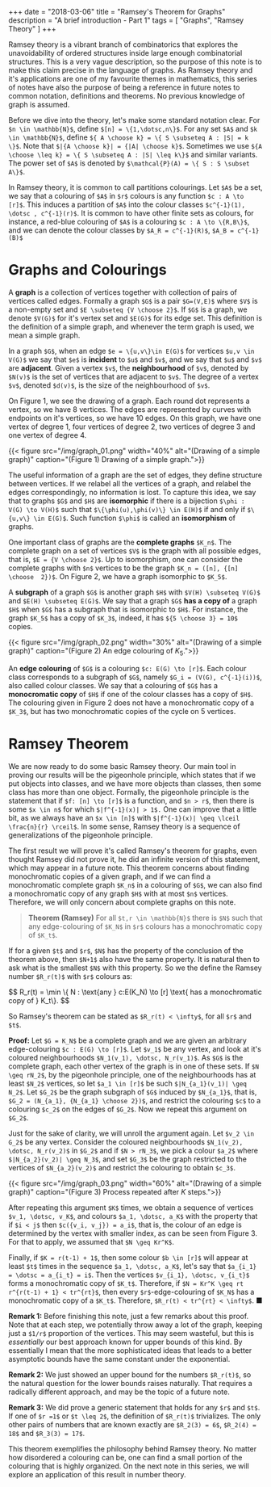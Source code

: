 +++
date = "2018-03-06"
title = "Ramsey's Theorem for Graphs"
description = "A brief introduction - Part 1"
tags = [
"Graphs",
"Ramsey Theory"
]
+++

Ramsey theory is a vibrant branch of combinatorics that explores the unavoidability of ordered structures inside large enough combinatorial structures. This is a very vague description, so the purpose of this note is to make this claim precise in the language of graphs. As Ramsey theory and it's applications are one of my favourite themes in mathematics, this series of notes have also the purpose of being a reference in future notes to common notation, definitions and theorems. No previous knowledge of graph is assumed.

Before we dive into the theory, let's make some standard notation clear. For `$n \in \mathbb{N}$`, define `$[n] = \{1,\dotsc,n\}$`. For any set `$A$` and `$k \in \mathbb{N}$`, define `${ A \choose k} = \{ S \subseteq A : |S| = k \}$`. Note that `$|{A \choose k}| = {|A| \choose k}$`. Sometimes we use `${A \choose \leq k} = \{ S \subseteq A : |S| \leq k\}$` and similar variants. The power set of `$A$` is denoted by `$\mathcal{P}(A) = \{ S : S \subset A\}$`.

In Ramsey theory, it is common to call partitions colourings. Let `$A$` be a set, we say that a colouring of `$A$` in `$r$` colours is any function `$c : A \to [r]$`. This induces a partition of `$A$` into the colour classes `$c^{-1}(1), \dotsc , c^{-1}(r)$`. It is common to have other finite sets as colours, for instance, a red-blue colouring of `$A$` is a colouring `$c : A \to \{R,B\}$`, and we can denote the colour classes by `$A_R = c^{-1}(R)$`, `$A_B = c^{-1}(B)$`

# Graphs and Colourings

A __graph__ is a collection of vertices together with collection of pairs of vertices called edges. Formally a graph `$G$` is a pair `$G=(V,E)$` where `$V$` is a non-empty set and `$E \subseteq {V \choose 2}$`. If `$G$` is a graph, we denote `$V(G)$` for it's vertex set and `$E(G)$` for its edge set. This definition is the definition of a simple graph, and whenever the term graph is used, we mean a simple graph.

In a graph `$G$`, when an edge `$e = \{u,v\}\in E(G)$` for vertices `$u,v \in V(G)$` we say that `$e$` is __incident__ to `$u$` and `$v$`, and we say that `$u$` and `$v$` are __adjacent__. Given a vertex `$v$`, the __neighbourhood__ of `$v$`, denoted by `$N(v)$` is the set of vertices that are adjacent to `$v$`. The degree of a vertex `$v$`, denoted `$d(v)$`, is the size of the neighbourhood of `$v$`.

On Figure 1, we see the drawing of a graph. Each round dot represents a vertex, so we have 8 vertices. The edges are represented by curves with endpoints on it's vertices, so we have 10 edges. On this graph, we have one vertex of degree 1, four vertices of degree 2, two vertices of degree 3 and one vertex of degree 4.

{{< figure src="/img/graph_01.png" width="40%" alt="(Drawing of a simple graph)" caption="(Figure 1) Drawing of a simple graph.">}}

The useful information of a graph are the set of edges, they define structure between vertices. If we relabel all the vertices of a graph, and relabel the edges correspondingly, no information is lost. To capture this idea, we say that to graphs `$G$` and `$H$` are __isomorphic__ if there is a bijection `$\phi : V(G) \to V(H)$` such that `$\{\phi(u),\phi(v)\} \in E(H)$` if and only if `$\{u,v\} \in E(G)$`. Such function `$\phi$` is called an __isomorphism__ of graphs.

One important class of graphs are the __complete graphs__ `$K_n$`. The complete graph on a set of vertices `$V$` is the graph with all possible edges, that is, `$E = {V \choose 2}$`. Up to isomorphism, one can consider the complete graphs with `$n$` vertices to be the graph `$K_n = ([n], {[n] \choose  2})$`. On Figure 2, we have a graph isomorphic to `$K_5$`.

A __subgraph__ of a graph `$G$` is another graph `$H$` with `$V(H) \subseteq V(G)$` and `$E(H) \subseteq E(G)$`. We say that a graph `$G$` __has a copy of__ a graph `$H$` when `$G$` has a subgraph that is isomorphic to `$H$`. For instance, the graph `$K_5$` has a copy of `$K_3$`, indeed, it has `${5 \choose 3} = 10$` copies.

{{< figure src="/img/graph_02.png" width="30%" alt="(Drawing of a simple graph)" caption="(Figure 2) An edge colouring of $K_5$.">}}

An __edge colouring__  of `$G$` is a colouring `$c: E(G) \to [r]$`. Each colour class corresponds to a subgraph of `$G$`, namely `$G_i = (V(G), c^{-1}(i))$`, also called colour classes. We say that a colouring of `$G$` has a __monocromatic copy__ of `$H$` if one of the colour classes has a copy of `$H$`. The colouring given in Figure 2 does not have a monochromatic copy of a `$K_3$`, but has two monochromatic copies of the cycle on 5 vertices.

# Ramsey Theorem

We are now ready to do some basic Ramsey theory. Our main tool in proving our results will be the pigeonhole principle, which states that if we put objects into classes, and we have more objects than classes, then some class has more than one object. Formally, the pigeonhole principle is the statement that if `$f: [n] \to [r]$` is a function, and `$n > r$`, then there is some `$x \in n$` for which `$|f^{-1}(x)| > 1$.` One can improve that a little bit, as we always have an `$x \in [n]$` with `$|f^{-1}(x)| \geq \lceil \frac{n}{r} \rceil$`. In some sense, Ramsey theory is a sequence of generalizations of the pigeonhole principle.

The first result we will prove it's called Ramsey's theorem for graphs, even thought Ramsey did not prove it, he did an infinite version of this statement, which may appear in a future note. This theorem concerns about finding monochromatic copies of a given graph, and if we can find a monochromatic complete graph `$K_n$` in a colouring of `$G$`, we can also find a monochromatic copy of any graph `$H$` with at most `$n$` vertices. Therefore, we will only concern about complete graphs on this note.

> **Theorem (Ramsey)**
> For all `$t,r \in \mathbb{N}$` there is `$N$` such that any edge-colouring of `$K_N$` in `$r$` colours has a monochromatic copy of `$K_t$`.

If for a given `$t$` and `$r$`, `$N$` has the property of the conclusion of the theorem above, then `$N+1$` also have the same property. It is natural then to ask what is the smallest `$N$` with this property. So we the define the Ramsey number `$R_r(t)$` with `$r$` colours as:

<div> $$ R_r(t) = \min \{ N : \text{any } c:E(K_N) \to [r] \text{ has a monochromatic copy of } K_t\}. $$</div>

So Ramsey's theorem can be stated as `$R_r(t) < \infty$`, for all `$r$` and `$t$`.

__Proof:__
Let `$G = K_N$` be a complete graph and we are given an arbitrary edge-colouring `$c : E(G) \to [r]$`. Let `$v_1$` be any vertex, and look at it's coloured neighbourhoods `$N_1(v_1), \dotsc, N_r(v_1)$`. As `$G$` is the complete graph, each other vertex of the graph is in one of these sets. If `$N \geq rN_2$`, by the pigeonhole principle, one of the neighbourhoods has at least `$N_2$` vertices, so let `$a_1 \in [r]$` be such `$|N_{a_1}(v_1)| \geq N_2$`. Let `$G_2$` be the graph subgraph of `$G$` induced by `$N_{a_1}$`, that is, `$G_2 = (N_{a_1}, {N_{a_1} \choose 2})$`, and restrict the colouring `$c$` to a colouring `$c_2$` on the edges of `$G_2$`. Now we repeat this argument on `$G_2$`.

Just for the sake of clarity, we will unroll the argument again. Let `$v_2 \in G_2$` be any vertex. Consider the coloured neighbourhoods `$N_1(v_2), \dotsc, N_r(v_2)$` in `$G_2$` and if `$N > rN_3$`, we pick a colour `$a_2$` where `$|N_{a_2}(v_2)| \geq N_3$`, and set `$G_3$` be the graph restricted to the vertices of `$N_{a_2}(v_2)$` and restrict the colouring to obtain `$c_3$`.

{{< figure src="/img/graph_03.png" width="60%" alt="(Drawing of a simple graph)" caption="(Figure 3) Process repeated after $K$ steps.">}}

After repeating this argument `$K$` times, we obtain a sequence of vertices `$v_1, \dotsc, v_K$`, and colours `$a_1, \dotsc, a_K$` with the property that if `$i < j$` then `$c({v_i, v_j}) = a_i$`, that is, the colour of an edge is determined by the vertex with smaller index, as can be seen from Figure 3. For that to apply, we assumed that `$N \geq Kr^K$`.

Finally, if `$K = r(t-1) + 1$`, then some colour `$b \in [r]$` will appear at least `$t$` times in the sequence `$a_1, \dotsc, a_K$`, let's say that `$a_{i_1} = \dotsc = a_{i_t} = i$`. Then the vertices `$v_{i_1}, \dotsc, v_{i_t}$` forms a monochromatic copy of `$K_t$`. Therefore, if `$N = Kr^K \geq rt r^{r(t-1) + 1} < tr^{rt}$`, then every `$r$`-edge-colouring of `$K_N$` has a monochromatic copy of a `$K_t$`. Therefore, `$R_r(t) < tr^{rt} < \infty$`.
<span class="qed">■</span>

__Remark 1:__ Before finishing this note, just a few remarks about this proof. Note that at each step, we potentially throw away a lot of the graph, keeping just a `$1/r$` proportion of the vertices. This may seem wasteful, but this is _essentially_ our best approach known for upper bounds of this kind. By essentially I mean that the more sophisticated ideas that leads to a better asymptotic bounds have the same constant under the exponential.

__Remark 2:__ We just showed an upper bound for the numbers `$R_r(t)$`, so the natural question for the lower bounds raises naturally. That requires a radically different approach, and may be the topic of a future note.

__Remark 3:__ We did prove a generic statement that holds for any `$r$` and `$t$`. If one of `$r =1$` or `$t \leq 2$`, the definition of `$R_r(t)$` trivializes. The only other pairs of numbers that are known exactly are `$R_2(3) = 6$`, `$R_2(4) = 18$` and `$R_3(3) = 17$`.

This theorem exemplifies the philosophy behind Ramsey theory. No matter how disordered a colouring can be, one can find a small portion of the colouring that is highly organized. On the next note in this series, we will explore an application of this result in number theory.
